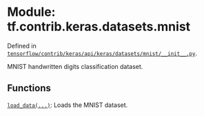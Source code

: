 <div itemscope itemtype="http://developers.google.com/ReferenceObject">
<meta itemprop="name" content="tf.contrib.keras.datasets.mnist" />
</div>

# Module: tf.contrib.keras.datasets.mnist



Defined in [`tensorflow/contrib/keras/api/keras/datasets/mnist/__init__.py`](https://www.tensorflow.org/code/tensorflow/contrib/keras/api/keras/datasets/mnist/__init__.py).

MNIST handwritten digits classification dataset.

## Functions

[`load_data(...)`](../../../../tf/contrib/keras/datasets/mnist/load_data.md): Loads the MNIST dataset.

